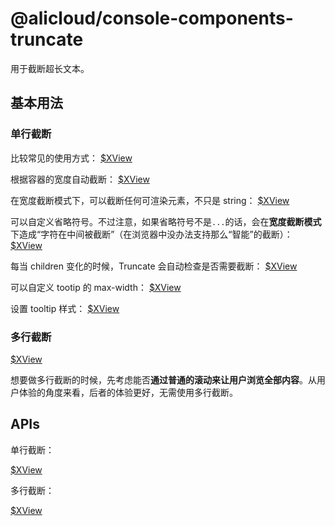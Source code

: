 # @alicloud/console-components-truncate

用于截断超长文本。

## 基本用法

### 单行截断

比较常见的使用方式：
[$XView](https://xconsole.aliyun-inc.com/demo-playground?consoleOSId=console-components-truncate-docs&entryKey=basic)

根据容器的宽度自动截断：
[$XView](https://xconsole.aliyun-inc.com/demo-playground?consoleOSId=console-components-truncate-docs&entryKey=auto-width)

在宽度截断模式下，可以截断任何可渲染元素，不只是 string：
[$XView](https://xconsole.aliyun-inc.com/demo-playground?consoleOSId=console-components-truncate-docs&entryKey=non-string)

可以自定义省略符号。不过注意，如果省略符号不是`...`的话，会在**宽度截断模式**下造成“字符在中间被截断”（在浏览器中没办法支持那么“智能”的截断）：
[$XView](https://xconsole.aliyun-inc.com/demo-playground?consoleOSId=console-components-truncate-docs&entryKey=custom-omission)

每当 children 变化的时候，Truncate 会自动检查是否需要截断：
[$XView](https://xconsole.aliyun-inc.com/demo-playground?consoleOSId=console-components-truncate-docs&entryKey=dynamic-children)

可以自定义 tootip 的 max-width：
[$XView](https://xconsole.aliyun-inc.com/demo-playground?consoleOSId=console-components-truncate-docs&entryKey=tooltip-max-width)

设置 tooltip 样式：
[$XView](https://xconsole.aliyun-inc.com/demo-playground?consoleOSId=console-components-truncate-docs&entryKey=popupStyle)

### 多行截断

[$XView](https://xconsole.aliyun-inc.com/demo-playground?consoleOSId=console-components-truncate-docs&entryKey=multi-lines)

想要做多行截断的时候，先考虑能否**通过普通的滚动来让用户浏览全部内容**。从用户体验的角度来看，后者的体验更好，无需使用多行截断。

## APIs

单行截断：

[$XView](https://xconsole.aliyun-inc.com/demo-playground?consoleOSId=console-components-truncate-docs&entryKey=types/ITruncateProps)

多行截断：

[$XView](https://xconsole.aliyun-inc.com/demo-playground?consoleOSId=console-components-truncate-docs&entryKey=types/IMultiLinesProps)
